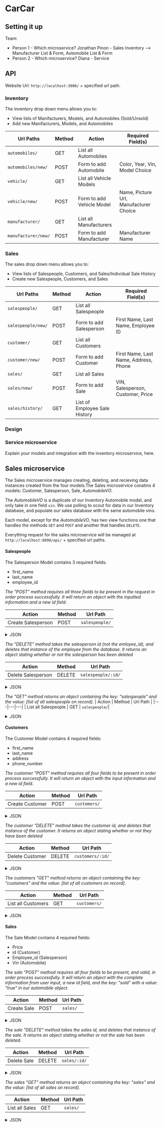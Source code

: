 # CarCar

## Setting it up

Team:

* Person 1 - Which microservice? Jonathan Pinon - Sales
    Inventory --> Manufacturer List & Form, Automobile List & Form
* Person 2 - Which microservice? Diana - Service

## API
Website Url: `http://localhost:3000/` + specified url path.

### Inventory
The inventory drop down menu allows you to:
- View lists of Manifacturers, Models, and Automobiles (Sold/Unsold) 
- Add new Manifacturers, Models, and Automobiles 

| Url Paths | Method | Action | Required Field(s) |
|---|---|---|---|
| `automobiles/` | GET | List all Automobiles | 
| `automobiles/new/` | POST | Form to add Automobile | Color, Year, Vin, Model Choice|
| `vehicle/` | GET | List all Vehicle Models |
| `vehicle/new/` | POST | Form to add Vehicle Model | Name, Picture Url, Manufacturer Choice|
| `manufacturer/` | GET | List all Manufacturers |
| `manufacturer/new/` | POST | Form to add Manufacturer | Manufacturer Name |

### Sales
The sales drop down menu allows you to:
- View lists of Salespeople, Customers, and Sales/Individual Sale History
- Create new Salespeople, Customers, and Sales

| Url Paths | Method | Action | Required Field(s) |
|---|---|---|---|
| `salespeople/` | GET | List all Salespeople | 
| `salespeople/new/` | POST | Form to add Salesperson | First Name, Last Name, Employee ID|
| `customer/` | GET | List all Customers |
| `customer/new/` | POST | Form to add Customer | First Name, Last Name, Address, Phone|
| `sales/` | GET | List all Sales |
| `sales/new/` | POST | Form to add Sale| VIN, Salesperson, Customer, Price |
| `sales/history/` | GET | List of Employee Sale History |

### Design

### Service microservice

Explain your models and integration with the inventory
microservice, here.

## Sales microservice

The Sales microservice manages creating, deleting, and recieving data instances created from the four models.The Sales microservice conatins 4 models: Customer, Salesperson, Sale, *AutomobileVO*. 

The *AutomobileVO* is a duplicate of our Inventory Automobile model, and only take in one field `vin`. We use polling to scout for data in our Inventory database, and populate our sales database with the same automobile vins.

Each model, except for the *AutomobileVO*, has two view functions one that handles the methods `GET` and `POST` and another that handles `DELETE`.

Everything request for the sales microservice will be managed at `http://localhost:8090/api/` + specified url paths.

#### Salespeople


The Salesperson Model contains 3 required fields:

- first_name
- last_name
- employee_id

*The "POST" method requires all three fields to be present in the request in order process successfully. It will return an object with the inputted information and a new id field.* 


| Action | Method | Url Path |
|---|---|---|
| Create Salesperson | POST | `salespeople/`|
<details>
<summary>JSON</summary>
<br>

Sent:
```
{
    "first_name": "Bob",
    "last_name": "Saget",
    "employee_id": "BSag",
}
```
Returns:
```
{
    "first_name": "Bob",
    "last_name": "Saget",
    "employee_id": "BSag",
    "id": 2
}
```
</details>

*The "DELETE" method takes the salesperson id (not the emloyee_id), and deletes that instance of the employee from the database. It returns an object stating whether or not the salesperson has been deleted*

| Action | Method | Url Path |
|---|---|---|
| Delete Salesperson | DELETE | `salespeople/:id/`|
<details>
<summary>JSON</summary>

Returns:
```
{
    {"Employee Terminated": True}
}
```
</details>

*The "GET" method returns an object containing the key: "salespeople" and the value: [list of all salespeople on record].*
| Action | Method | Url Path |
|---|---|---|
| List all Salespeople | GET | `salespeople/`|
<details>
<summary>JSON</summary>
<br>

Returns:
```
{
"salespeople": [
    {
        "first_name": "Jonathan",
        "last_name": "Pinon",
        "employee_id": "JPinon",
        "id": 1
    },
    {
        "first_name": "Bob",
        "last_name": "Saget",
        "employee_id": "BSag",
        "id": 2
    }
]
}
```
</details>

#### Customers

The Customer Model contains 4 required fields:

- first_name
- last_name
- address
- phone_number

*The customer "POST" method requires all four fields to be present in order process successfully. It will return an object with the input information and a new id field.* 


| Action | Method | Url Path |
|---|---|---|
| Create Customer | POST | `customers/`|
<details>
<summary>JSON</summary>
<br>

Sent:
```
{
	"first_name": "Quentin",
	"last_name": "Tarantino",
	"address": "123 Hollywood Blvd, CA 90210",
	"phone_number": "323-443-8493",
}
```
Returns:
```
{
	"first_name": "Quentin",
	"last_name": "Tarantino",
	"address": "123 Hollywood Blvd, CA 90210",
	"phone_number": "323-443-8493",
	"id": 1
}
```
</details>

*The customer "DELETE" method takes the customer id, and deletes that instance of the customer. It returns an object stating whether or not they have been deleted*

| Action | Method | Url Path |
|---|---|---|
| Delete Customer | DELETE | `customers/:id/`|
<details>
<summary>JSON</summary>

Returns:
```
{
    {"Customer Deleted": True}
}
```
</details>

*The customers "GET" method returns an object containing the key: "customers" and the value: [list of all customers on record].*

| Action | Method | Url Path |
|---|---|---|
| List all Customers | GET | `customers/`|
<details>
<summary>JSON</summary>
<br>

Returns:
```
{
"customers":[
    {
            "first_name": "Quentin",
            "last_name": "Tarantino",
            "address": "123 Hollywood Blvd, CA 90210",
            "phone_number": "323-443-8493",
            "id": 1
        },
        {
            "first_name": "Ronnie",
            "last_name": "Coleman",
            "address": "124 Hollywood Blvd, CA 90210",
            "phone_number": "800-443-8456",
            "id": 2
        }
    ]
}
```
</details>

#### Sales

The Sale Model contains 4 required fields:

- Price
- id (Customer)
- Employee_id (Salesperson)
- Vin (Automobile)

*The sale "POST" method requires all four fields to be present, and valid, in order process successfully. It will return an object with the complete information from user input, a new id field, and the key: "sold" with a value: "true" in our automobile object.* 


| Action | Method | Url Path |
|---|---|---|
| Create Sale | POST | `sales/`|
<details>
<summary>JSON</summary>
<br>

Sent:
```
{
	"price": 200000.00,
	"customer": 5,
	"salesperson": "CJay",
	"automobile": "12345JONATHAN1998"
}
```
Returns:
```
{
	"price": 200000.0,
	"customer": {
		"first_name": "Quentin",
		"last_name": "Tarantino",
		"address": "123 Hollywood Blvd, CA 90210",
		"phone_number": "323-443-8493",
		"id": 5
	},
	"salesperson": {
		"first_name": "Charles",
		"last_name": "Jay",
		"employee_id": "CJay",
		"id": 2
	},
	"automobile": {
		"vin": "12345JONATHAN1998",
		"sold": true
	},
	"id": 1
}
```
</details>

*The sale "DELETE" method takes the sales id, and deletes that instance of the sale. It returns an object stating whether or not the sale has been deleted.*

| Action | Method | Url Path |
|---|---|---|
| Delete Sale | DELETE | `sales/:id/`|
<details>
<summary>JSON</summary>

Returns:
```
{
    {"Sale Removed": True}
}
```
</details>

*The sales "GET" method returns an object containing the key: "sales" and the value: [list of all sales on record].*

| Action | Method | Url Path |
|---|---|---|
| List all Sales | GET | `sales/`|
<details>
<summary>JSON</summary>
<br>

Returns:
```
{
"sales":[
    {
        "price": 200000.0,
        "customer": {
            "first_name": "Quentin",
            "last_name": "Tarantino",
            "address": "123 Hollywood Blvd, CA 90210",
            "phone_number": "323-443-8493",
            "id": 5
        },
        "salesperson": {
            "first_name": "Charles",
            "last_name": "Jay",
            "employee_id": "CJay",
            "id": 2
        },
        "automobile": {
            "vin": "12345JONATHAN1998",
            "sold": true
        },
        "id": 1
    },
        {
        "price": 73000,
        "customer": {
            "first_name": "Ronnie",
            "last_name": "Coleman",
            "address": "124 Hollywood Blvd, CA 90210",
            "phone_number": "800-443-8456",
            "id": 6
        },
        "salesperson": {
            "first_name": "Michael",
            "last_name": "Jordan",
            "employee_id": "MJordan",
            "id": 8
        },
        "automobile": {
            "vin": "091TACOMA0192TACO",
            "sold": true
        },
        "id": 15
    }
    ]
}
```
</details>